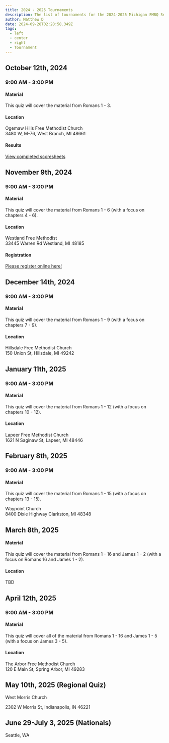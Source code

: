 ```yaml
---
title: 2024 - 2025 Tournaments
description: The list of tournaments for the 2024-2025 Michigan FMBQ Season
author: Matthew D
date: 2024-09-28T02:28:58.349Z
tags:
  - left
  - center
  - right
  - Tournament
---
```

## October 12th, 2024
### 9:00 AM - 3:00 PM

#### Material
This quiz will cover the material from Romans 1 - 3.

#### Location
Ogemaw Hills Free Methodist Church<br>
3480 W, M-76, West Branch, MI 48661

#### Results
<a href="https://fmbq.app/tournaments/1ashw">View completed scoresheets</a>


## November 9th, 2024
### 9:00 AM - 3:00 PM

#### Material
This quiz will cover the material from Romans 1 - 6 (with a focus on chapters 4 - 6).

#### Location
Westland Free Methodist<br>
33445 Warren Rd Westland, MI 48185

#### Registration
<a href="https://registrations.fmquizzing.net/register.php?id=188">Please register online here!</a>



## December 14th, 2024
### 9:00 AM - 3:00 PM

#### Material
This quiz will cover the material from Romans 1 - 9 (with a focus on chapters 7 - 9).

#### Location
Hillsdale Free Methodist Church<br>
150 Union St, Hillsdale, MI 49242



## January 11th, 2025
### 9:00 AM - 3:00 PM

#### Material
This quiz will cover the material from Romans 1 - 12 (with a focus on chapters 10 - 12).

#### Location
Lapeer Free Methodist Church<br>
1621 N Saginaw St, Lapeer, MI 48446



## February 8th, 2025
### 9:00 AM - 3:00 PM

#### Material
This quiz will cover the material from Romans 1 - 15 (with a focus on chapters 13 - 15).

Waypoint Church<br>
8400 Dixie Highway Clarkston, MI 48348



## March 8th, 2025

#### Material
This quiz will cover the material from Romans 1 - 16 and James 1 - 2 (with a focus on Romans 16 and James 1 - 2).

#### Location
TBD	



## April 12th, 2025
### 9:00 AM - 3:00 PM

#### Material
This quiz will cover all of the material from Romans 1 - 16 and James 1 - 5 (with a focus on James 3 - 5).

#### Location
The Arbor Free Methodist Church<br>
120 E Main St, Spring Arbor, MI 49283


## May 10th, 2025 (Regional Quiz)
West Morris Church

2302 W Morris St, Indianapolis, IN 46221


## June 29-July 3, 2025 (Nationals)
Seattle, WA
